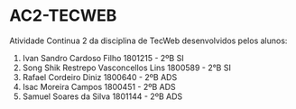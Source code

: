 # AC2-TECWEB
Atividade Continua 2 da disciplina de TecWeb desenvolvidos pelos alunos:
1. Ivan Sandro Cardoso Filho 1801215 - 2ºB SI
2. Song Shik Restrepo Vasconcellos Lins 1800589 - 2°B SI
3. Rafael Cordeiro Diniz 1800640 - 2ºB ADS 
4. Isac Moreira Campos 1800451 - 2ºB ADS
5. Samuel Soares da Silva 1801144 - 2ºB ADS 
